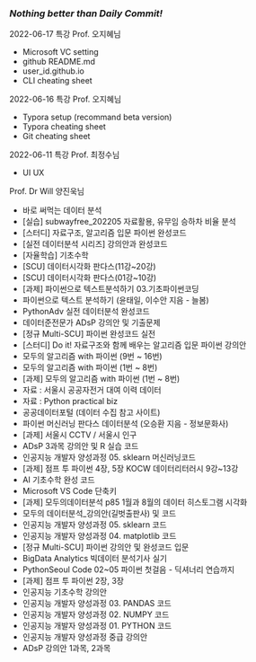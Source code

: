 ### ***Nothing better than Daily Commit!***


2022-06-17 특강 Prof. 오지혜님
* Microsoft VC setting
* github README.md
* user_id.github.io
* CLI cheating sheet
  

2022-06-16 특강 Prof. 오지혜님 
* Typora setup (recommand  beta version)
* Typora cheating sheet
* Git cheating sheet


2022-06-11 특강 Prof. 최정수님 
* UI UX 

Prof. Dr Will 양진욱님 
* 바로 써먹는 데이터 분석
* [실습] subwayfree_202205 자료활용, 유무임 승하차 비율 분석
* [스터디] 자료구조, 알고리즘 입문 파이썬 완성코드
* [실전 데이터분석 시리즈] 강의안과 완성코드
* [자율학습] 기초수학
* [SCU] 데이터시각화 판다스(11강~20강)
* [SCU] 데이터시각화 판다스(01강~10강)
* [과제] 파이썬으로 텍스트분석하기 03.기초파이썬코딩
* 파이썬으로 텍스트 분석하기 (윤태일, 이수안 지음 - 늘봄)
* PythonAdv 실전 데이터분석 완성코드
* 데이터준전문가 ADsP 강의안 및 기출문제
* [정규 Multi-SCU] 파이썬 완성코드 실전
* [스터디] Do it! 자료구조와 함께 배우는 알고리즘 입문 파이썬 강의안
* 모두의 알고리즘 with 파이썬 (9번 ~ 16번)
* 모두의 알고리즘 with 파이썬 (1번 ~ 8번)
* [과제] 모두의  알고리즘 with 파이썬 (1번 ~ 8번)
* 자료 : 서울시 공공자전거 대여 이력 데이터
* 자료 : Python practical biz 
* 공공데이터포털 (데이터 수집 참고 사이트)
* 파이썬 머신러닝 판다스 데이터분석 (오승환 지음 - 정보문화사)
* [과제] 서울시 CCTV / 서울시 인구
* ADsP 3과목 강의안 및 R 실습 코드
* 인공지능 개발자 양성과정 05. sklearn 머신러닝코드
* [과제] 점프 투 파이썬 4장, 5장 KOCW 데이터리터러시 9강~13강
* AI 기초수학 완성 코드 
* Microsoft VS Code 단축키 
* [과제] 모두의데이터분석 p85 1월과 8월의 데이터 히스토그램 시각화
* 모두의 데이터분석_강의안(길벗출판사) 및 코드 
* 인공지능 개발자 양성과정 05. sklearn 코드
* 인공지능 개발자 양성과정 04. matplotlib 코드
* [정규 Multi-SCU] 파이썬 강의안 및 완성코드 입문 
* BigData Analytics 빅데이터 분석기사 실기
* PythonSeoul Code 02~05 파이썬 첫걸음 - 딕셔너리 연습까지
* [과제] 점프 투 파이썬 2장, 3장
* 인공지능 기초수학 강의안
* 인공지능 개발자 양성과정 03. PANDAS 코드
* 인공지능 개발자 양성과정 02. NUMPY 코드
* 인공지능 개발자 양성과정 01. PYTHON 코드
* 인공지능 개발자 양성과정 중급 강의안
* ADsP 강의안 1과목, 2과목 

